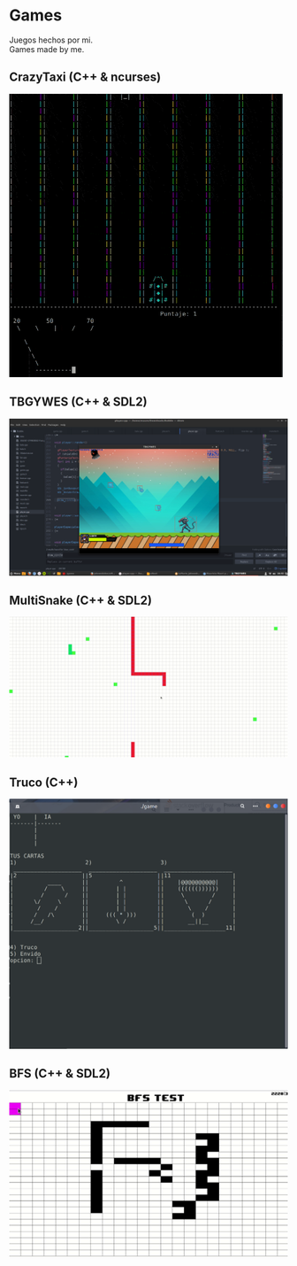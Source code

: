 # Games
Juegos hechos por mi.\
Games made by me.

## CrazyTaxi (C++ & ncurses)

![screenshot1](img/CrazyTaxi.gif)

## TBGYWES (C++ & SDL2)

![screenshot2](img/screenshot_TBGYWES.png)

## MultiSnake (C++ & SDL2)

![screenshot3](img/MultiSnake.gif)

## Truco (C++)

![screenshot4](img/Truco.png)

## BFS (C++ & SDL2)

![screenshot5](img/BFS.gif)




